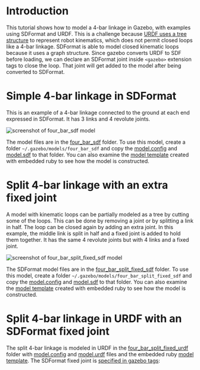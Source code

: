 # Introduction
This tutorial shows how to model a 4-bar linkage in Gazebo,
with examples using SDFormat and URDF.
This is a challenge because
[URDF uses a tree structure](http://wiki.ros.org/urdf/Tutorials/Create%20your%20own%20urdf%20file)
to represent robot kinematics,
which does not permit closed loops like a 4-bar linkage.
SDFormat is able to model closed kinematic loops
because it uses a graph structure.
Since gazebo converts URDF to SDF before loading,
we can declare an SDFormat joint inside `<gazebo>`
extension tags to close the loop.
That joint will get added to the model after being converted to SDFormat.


# Simple 4-bar linkage in SDFormat

This is an example of a 4-bar linkage connected to the ground at each end
expressed in SDFormat.
It has 3 links and 4 revolute joints.

![screenshot of four\_bar_sdf model](https://bytebucket.org/osrf/gazebo_tutorials/raw/kinematic_loop/kinematic_loop/four_bar.png)

The model files are in the [four\_bar_sdf](https://bitbucket.org/osrf/gazebo_tutorials/src/kinematic_loop/kinematic_loop/four_bar_sdf)
folder.
To use this model, create a folder `~/.gazebo/models/four_bar_sdf` and copy the
[model.config](https://bitbucket.org/osrf/gazebo_tutorials/raw/kinematic_loop/kinematic_loop/four_bar_sdf/model.config)
and
[model.sdf](https://bitbucket.org/osrf/gazebo_tutorials/raw/kinematic_loop/kinematic_loop/four_bar_sdf/model.sdf)
to that folder.
You can also examine the
[model template](https://bitbucket.org/osrf/gazebo_tutorials/src/kinematic_loop/kinematic_loop/four_bar_sdf/model.sdf.erb)
created with embedded ruby to see how the model is constructed.

# Split 4-bar linkage with an extra fixed joint

A model with kinematic loops can be partially modeled as a tree by
cutting some of the loops.
This can be done by removing a joint or by splitting a link
in half.
The loop can be closed again by adding an extra joint.
In this example, the middle link is split in half
and a fixed joint is added to hold them together.
It has the same 4 revolute joints but with 4 links and a fixed joint.

![screenshot of four\_bar\_split\_fixed_sdf model](https://bytebucket.org/osrf/gazebo_tutorials/raw/kinematic_loop/kinematic_loop/four_bar_split.png)

The SDFormat model files are in the [four\_bar\_split\_fixed_sdf](https://bitbucket.org/osrf/gazebo_tutorials/src/kinematic_loop/kinematic_loop/four_bar_split_fixed_sdf)
folder.
To use this model, create a folder `~/.gazebo/models/four_bar_split_fixed_sdf` and copy the
[model.config](https://bitbucket.org/osrf/gazebo_tutorials/raw/kinematic_loop/kinematic_loop/four_bar_split_fixed_sdf/model.config)
and
[model.sdf](https://bitbucket.org/osrf/gazebo_tutorials/raw/kinematic_loop/kinematic_loop/four_bar_split_fixed_sdf/model.sdf)
to that folder.
You can also examine the
[model template](https://bitbucket.org/osrf/gazebo_tutorials/src/kinematic_loop/kinematic_loop/four_bar_split_fixed_sdf/model.sdf.erb)
created with embedded ruby to see how the model is constructed.

# Split 4-bar linkage in URDF with an SDFormat fixed joint

The split 4-bar linkage is modeled in URDF in the
[four\_bar\_split\_fixed_urdf](https://bitbucket.org/osrf/gazebo_tutorials/src/kinematic_loop/kinematic_loop/four_bar_split_fixed_urdf)
folder with
[model.config](https://bitbucket.org/osrf/gazebo_tutorials/raw/kinematic_loop/kinematic_loop/four_bar_split_fixed_urdf/model.config)
and
[model.urdf](https://bitbucket.org/osrf/gazebo_tutorials/raw/kinematic_loop/kinematic_loop/four_bar_split_fixed_urdf/model.urdf)
files and the embedded ruby
[model template](https://bitbucket.org/osrf/gazebo_tutorials/src/kinematic_loop/kinematic_loop/four_bar_split_fixed_urdf/model.urdf.erb).
The SDFormat fixed joint is
[specified in gazebo tags](https://bitbucket.org/osrf/gazebo_tutorials/src/kinematic_loop/kinematic_loop/four_bar_split_fixed_urdf/model.urdf?at=kinematic_loop&fileviewer=file-view-default#model.urdf-149:158):

<include lang='xml' from='/  .!-- SDFormat/' src='https://bitbucket.org/osrf/gazebo_tutorials/raw/kinematic_loop/kinematic_loop/four_bar_split_fixed_urdf/model.urdf' />


